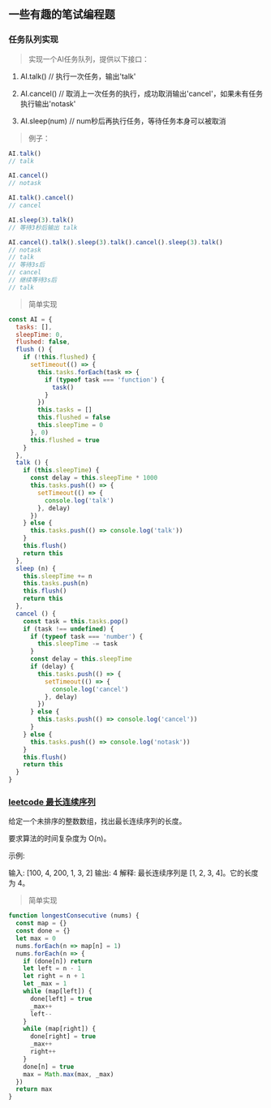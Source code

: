 ## 一些有趣的笔试编程题

### 任务队列实现

> 实现一个AI任务队列，提供以下接口：

1. AI.talk()
// 执行一次任务，输出'talk'

2. AI.cancel()
// 取消上一次任务的执行，成功取消输出'cancel'，如果未有任务执行输出'notask'

3. AI.sleep(num)
// num秒后再执行任务，等待任务本身可以被取消

> 例子：

```js
AI.talk()
// talk
```

```js
AI.cancel()
// notask
```
```js
AI.talk().cancel()
// cancel
```

```js
AI.sleep(3).talk()
// 等待3秒后输出 talk
```

```js
AI.cancel().talk().sleep(3).talk().cancel().sleep(3).talk()
// notask
// talk
// 等待3s后
// cancel
// 继续等待3s后
// talk
```

> 简单实现

```js
const AI = {
  tasks: [],
  sleepTime: 0,
  flushed: false,
  flush () {
    if (!this.flushed) {
      setTimeout(() => {
        this.tasks.forEach(task => {
          if (typeof task === 'function') {
            task()
          }
        })
        this.tasks = []
        this.flushed = false
        this.sleepTime = 0
      }, 0)
      this.flushed = true
    }
  },
  talk () {
    if (this.sleepTime) {
      const delay = this.sleepTime * 1000
      this.tasks.push(() => {
        setTimeout(() => {
          console.log('talk')
        }, delay)
      })
    } else {
      this.tasks.push(() => console.log('talk'))
    }
    this.flush()
    return this
  },
  sleep (n) {
    this.sleepTime += n
    this.tasks.push(n)
    this.flush()
    return this
  },
  cancel () {
    const task = this.tasks.pop()
    if (task !== undefined) {
      if (typeof task === 'number') {
        this.sleepTime -= task
      }
      const delay = this.sleepTime
      if (delay) {
        this.tasks.push(() => {
          setTimeout(() => {
            console.log('cancel')
          }, delay)
        })
      } else {
        this.tasks.push(() => console.log('cancel'))
      }
    } else {
      this.tasks.push(() => console.log('notask'))
    }
    this.flush()
    return this
  }
}
```

### [leetcode 最长连续序列](https://leetcode-cn.com/problems/longest-consecutive-sequence/)

给定一个未排序的整数数组，找出最长连续序列的长度。

要求算法的时间复杂度为 O(n)。

示例:

输入: [100, 4, 200, 1, 3, 2]
输出: 4
解释: 最长连续序列是 [1, 2, 3, 4]。它的长度为 4。

> 简单实现

```js
function longestConsecutive (nums) {
  const map = {}
  const done = {}
  let max = 0
  nums.forEach(n => map[n] = 1)
  nums.forEach(n => {
    if (done[n]) return
    let left = n - 1
    let right = n + 1
    let _max = 1
    while (map[left]) {
      done[left] = true
      _max++
      left--
    }
    while (map[right]) {
      done[right] = true
      _max++
      right++
    }
    done[n] = true
    max = Math.max(max, _max)
  })
  return max
}
```
